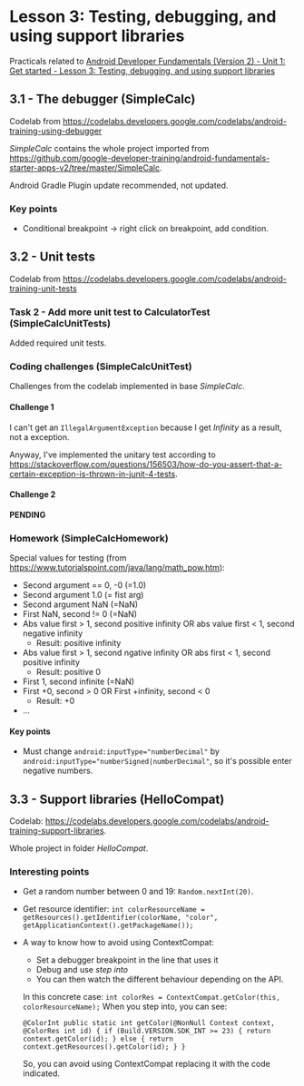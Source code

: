 # Lesson 3: Testing, debugging, and using support libraries

Practicals related to [Android Developer Fundamentals (Version 2) - Unit 1: Get started - Lesson 3: Testing, debugging, and using support libraries](https://google-developer-training.github.io/android-developer-fundamentals-course-concepts-v2/unit-1-get-started/lesson-3-testing,-debugging,-and-using-support-libraries/3-1-c-the-android-studio-debugger/3-1-c-the-android-studio-debugger.html)

## 3.1 - The debugger (SimpleCalc)

Codelab from https://codelabs.developers.google.com/codelabs/android-training-using-debugger

*SimpleCalc* contains the whole project imported from https://github.com/google-developer-training/android-fundamentals-starter-apps-v2/tree/master/SimpleCalc.

Android Gradle Plugin update recommended, not updated.

### Key points
  - Conditional breakpoint -> right click on breakpoint, add condition.
  
## 3.2 - Unit tests

Codelab from https://codelabs.developers.google.com/codelabs/android-training-unit-tests

### Task 2 - Add more unit test to CalculatorTest (SimpleCalcUnitTests)

Added required unit tests.

### Coding challenges (SimpleCalcUnitTest)

Challenges from the codelab implemented in base *SimpleCalc*.

#### Challenge 1

I can't get an `IllegalArgumentException` because I get *Infinity* as a result, not a exception.

Anyway, I've implemented the unitary test according to https://stackoverflow.com/questions/156503/how-do-you-assert-that-a-certain-exception-is-thrown-in-junit-4-tests.

#### Challenge 2

**PENDING**

### Homework (SimpleCalcHomework)

Special values for testing (from https://www.tutorialspoint.com/java/lang/math_pow.htm):
  - Second argument == 0, -0 (=1.0)
  - Second argument 1.0 (= fist arg)
  - Second argument NaN (=NaN)
  - First NaN, second != 0 (=NaN)
  - Abs value first > 1, second positive infinity OR
    abs value first < 1, second negative infinity
      - Result: positive infinity
  - Abs value first > 1, second ngative infinity OR
    abs first < 1, second positive infinity
      - Result: positive 0
  - First 1, second infinite (=NaN)
  - First +0, second > 0 OR
    First +infinity, second < 0
      - Result: +0     
  - ...

#### Key points
  - Must change `android:inputType="numberDecimal"` by `android:inputType="numberSigned|numberDecimal"`, so it's possible enter negative numbers.
  
## 3.3 - Support libraries (HelloCompat)

Codelab: https://codelabs.developers.google.com/codelabs/android-training-support-libraries.

Whole project in folder *HelloCompat*.

### Interesting points
  - Get a random number between 0 and 19: `Random.nextInt(20)`.
  - Get resource identifier: `int colorResourceName = getResources().getIdentifier(colorName, "color", getApplicationContext().getPackageName());`
  - A way to know how to avoid using ContextCompat:
    - Set a debugger breakpoint in the line that uses it
    - Debug and use *step into*
    - You can then watch the different behaviour depending on the API.
    
    In this concrete case:
    `int colorRes = ContextCompat.getColor(this, colorResourceName);`
    When you step into, you can see:
    
    `@ColorInt
        public static int getColor(@NonNull Context context, @ColorRes int id) {
            if (Build.VERSION.SDK_INT >= 23) {
                return context.getColor(id);
            } else {
                return context.getResources().getColor(id);
            }
        }`
        
     So, you can avoid using ContextCompat replacing it with the code indicated.